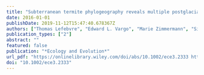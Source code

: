 ```yaml
---
title: "Subterranean termite phylogeography reveals multiple postglacial colonization events in southwestern Europe"
date: 2016-01-01
publishDate: 2019-11-12T15:47:40.678367Z
authors: ["Thomas Lefebvre", "Edward L. Vargo", "Marie Zimmermann", "Simon Dupont", "Magdalena Kutnik", "Anne-Geneviève Bagnères"]
publication_types: ["2"]
abstract: ""
featured: false
publication: "*Ecology and Evolution*"
url_pdf: "https://onlinelibrary.wiley.com/doi/abs/10.1002/ece3.2333 https://www.ncbi.nlm.nih.gov/pmc/articles/PMC4983608/pdf/ECE3-6-5987.pdf"
doi: "10.1002/ece3.2333"
---
```


